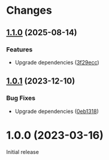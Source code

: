# Changes

## [1.1.0](https://github.com/prantlf/intl-datetimeformat-options/compare/v1.0.1...v1.1.0) (2025-08-14)

### Features

* Upgrade dependencies ([3f29ecc](https://github.com/prantlf/intl-datetimeformat-options/commit/3f29ecc7ffe3ac330cc44a604f474e636979693b))

## [1.0.1](https://github.com/prantlf/intl-datetimeformat-options/compare/v1.0.0...v1.0.1) (2023-12-10)

### Bug Fixes

* Upgrade dependencies ([0eb1318](https://github.com/prantlf/intl-datetimeformat-options/commit/0eb1318c728cf16535265c028b577d78ed981ef2))

# 1.0.0 (2023-03-16)
 
Initial release
